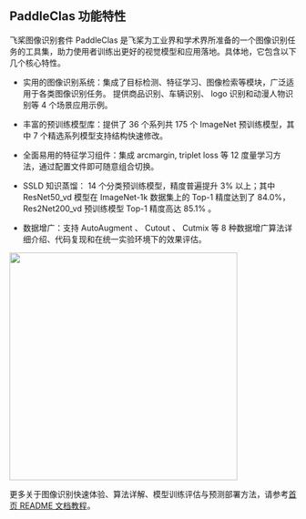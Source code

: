 ## PaddleClas 功能特性

飞桨图像识别套件 PaddleClas 是飞桨为工业界和学术界所准备的一个图像识别任务的工具集，助力使用者训练出更好的视觉模型和应用落地。具体地，它包含以下几个核心特性。


- 实用的图像识别系统：集成了目标检测、特征学习、图像检索等模块，广泛适用于各类图像识别任务。
提供商品识别、车辆识别、 logo 识别和动漫人物识别等 4 个场景应用示例。

- 丰富的预训练模型库：提供了 36 个系列共 175 个 ImageNet 预训练模型，其中 7 个精选系列模型支持结构快速修改。

- 全面易用的特征学习组件：集成 arcmargin, triplet loss 等 12 度量学习方法，通过配置文件即可随意组合切换。

- SSLD 知识蒸馏： 14 个分类预训练模型，精度普遍提升 3% 以上；其中 ResNet50_vd 模型在 ImageNet-1k 数据集上的 Top-1 精度达到了 84.0%，Res2Net200_vd 预训练模型 Top-1 精度高达 85.1% 。

- 数据增广：支持 AutoAugment 、 Cutout 、 Cutmix 等 8 种数据增广算法详细介绍、代码复现和在统一实验环境下的效果评估。


<img src="../../images/recognition.gif"  width = "400" />

更多关于图像识别快速体验、算法详解、模型训练评估与预测部署方法，请参考[首页 README 文档教程](../../../README_ch.md)。
